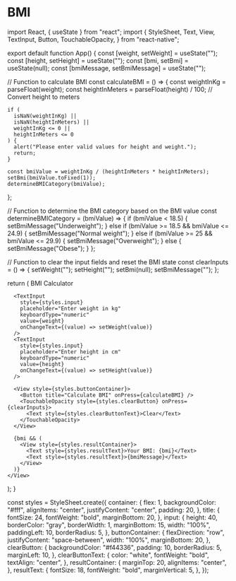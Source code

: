 # BMI
import React, { useState } from "react";
import {
  StyleSheet,
  Text,
  View,
  TextInput,
  Button,
  TouchableOpacity,
} from "react-native";

export default function App() {
  const [weight, setWeight] = useState("");
  const [height, setHeight] = useState("");
  const [bmi, setBmi] = useState(null);
  const [bmiMessage, setBmiMessage] = useState("");

  // Function to calculate BMI
  const calculateBMI = () => {
    const weightInKg = parseFloat(weight);
    const heightInMeters = parseFloat(height) / 100; // Convert height to meters

    if (
      isNaN(weightInKg) ||
      isNaN(heightInMeters) ||
      weightInKg <= 0 ||
      heightInMeters <= 0
    ) {
      alert("Please enter valid values for height and weight.");
      return;
    }

    const bmiValue = weightInKg / (heightInMeters * heightInMeters);
    setBmi(bmiValue.toFixed(1));
    determineBMICategory(bmiValue);
  };

  // Function to determine the BMI category based on the BMI value
  const determineBMICategory = (bmiValue) => {
    if (bmiValue < 18.5) {
      setBmiMessage("Underweight");
    } else if (bmiValue >= 18.5 && bmiValue <= 24.9) {
      setBmiMessage("Normal weight");
    } else if (bmiValue >= 25 && bmiValue <= 29.9) {
      setBmiMessage("Overweight");
    } else {
      setBmiMessage("Obese");
    }
  };

  // Function to clear the input fields and reset the BMI state
  const clearInputs = () => {
    setWeight("");
    setHeight("");
    setBmi(null);
    setBmiMessage("");
  };

  return (
    <View style={styles.container}>
      <Text style={styles.title}>BMI Calculator</Text>

      <TextInput
        style={styles.input}
        placeholder="Enter weight in kg"
        keyboardType="numeric"
        value={weight}
        onChangeText={(value) => setWeight(value)}
      />
      <TextInput
        style={styles.input}
        placeholder="Enter height in cm"
        keyboardType="numeric"
        value={height}
        onChangeText={(value) => setHeight(value)}
      />

      <View style={styles.buttonContainer}>
        <Button title="Calculate BMI" onPress={calculateBMI} />
        <TouchableOpacity style={styles.clearButton} onPress={clearInputs}>
          <Text style={styles.clearButtonText}>Clear</Text>
        </TouchableOpacity>
      </View>

      {bmi && (
        <View style={styles.resultContainer}>
          <Text style={styles.resultText}>Your BMI: {bmi}</Text>
          <Text style={styles.resultText}>{bmiMessage}</Text>
        </View>
      )}
    </View>
  );
}

const styles = StyleSheet.create({
  container: {
    flex: 1,
    backgroundColor: "#fff",
    alignItems: "center",
    justifyContent: "center",
    padding: 20,
  },
  title: {
    fontSize: 24,
    fontWeight: "bold",
    marginBottom: 20,
  },
  input: {
    height: 40,
    borderColor: "gray",
    borderWidth: 1,
    marginBottom: 15,
    width: "100%",
    paddingLeft: 10,
    borderRadius: 5,
  },
  buttonContainer: {
    flexDirection: "row",
    justifyContent: "space-between",
    width: "100%",
    marginBottom: 20,
  },
  clearButton: {
    backgroundColor: "#f44336",
    padding: 10,
    borderRadius: 5,
    marginLeft: 10,
  },
  clearButtonText: {
    color: "white",
    fontWeight: "bold",
    textAlign: "center",
  },
  resultContainer: {
    marginTop: 20,
    alignItems: "center",
  },
  resultText: {
    fontSize: 18,
    fontWeight: "bold",
    marginVertical: 5,
  },
});
